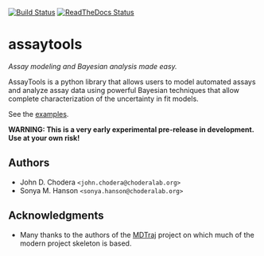 [![Build Status](https://travis-ci.org/choderalab/assaytools.png)](https://travis-ci.org/choderalab/assaytools)
[![ReadTheDocs Status](https://readthedocs.org/projects/assaytools/badge/?version=latest)](https://readthedocs.org/projects/assaytools/?badge=latest)

assaytools
==========

*Assay modeling and Bayesian analysis made easy.*

AssayTools is a python library that allows users to model automated assays and analyze assay data using powerful Bayesian techniques that allow complete characterization of the uncertainty in fit models.

See the [examples](https://github.com/choderalab/assaytools/tree/master/examples).

**WARNING: This is a very early experimental pre-release in development. Use at your own risk!**

## Authors
* John D. Chodera `<john.chodera@choderalab.org>`
* Sonya M. Hanson `<sonya.hanson@choderalab.org>`

## Acknowledgments
* Many thanks to the authors of the [MDTraj](http://mdtraj.org) project on which much of the modern project skeleton is based.